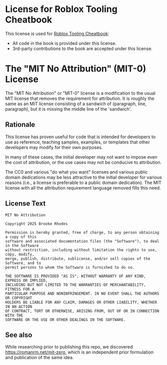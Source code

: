# License for Roblox Tooling Cheatbook

This license is used for [Roblox Tooling Cheatbook](https://roblox-cheatbook.github.io):

 - All code in the book is provided under this license.
 - 3rd-party contributions to the book are accepted under this license.

# The "MIT No Attribution" (MIT-0) License

The "MIT No Attribution" or "MIT-0" license is a modification to the
usual MIT license that removes the requirement for attribution. It is
roughly the same as an MIT license consisting of a sandwich of
(paragraph, line, paragraph), but it is missing the middle line of the
'sandwich'.

## Rationale

This license has proven useful for code that is intended for
developers to use as reference, teaching samples, examples, or
templates that other developers may modify for their own purposes.

In many of these cases, the initial developer may not want to impose
even the cost of attribution, or the use cases may not be conducive to
attribution.

The CC0 and various "do what you want" licenses and various public
domain dedications may be less attractive to the initial developer for
various reasons (i.e., a license is preferable to a public domain
dedication).  The MIT license with all the attribution requirement
language removed fills this need.

## License Text


```
MIT No Attribution

Copyright 2025 Brooke Rhodes

Permission is hereby granted, free of charge, to any person obtaining a copy of this
software and associated documentation files (the "Software"), to deal in the Software
without restriction, including without limitation the rights to use, copy, modify,
merge, publish, distribute, sublicense, and/or sell copies of the Software, and to
permit persons to whom the Software is furnished to do so.

THE SOFTWARE IS PROVIDED "AS IS", WITHOUT WARRANTY OF ANY KIND, EXPRESS OR IMPLIED,
INCLUDING BUT NOT LIMITED TO THE WARRANTIES OF MERCHANTABILITY, FITNESS FOR A
PARTICULAR PURPOSE AND NONINFRINGEMENT. IN NO EVENT SHALL THE AUTHORS OR COPYRIGHT
HOLDERS BE LIABLE FOR ANY CLAIM, DAMAGES OR OTHER LIABILITY, WHETHER IN AN ACTION
OF CONTRACT, TORT OR OTHERWISE, ARISING FROM, OUT OF OR IN CONNECTION WITH THE
SOFTWARE OR THE USE OR OTHER DEALINGS IN THE SOFTWARE.
```

## See also

While researching prior to publishing this repo, we discovered
<https://romanrm.net/mit-zero>, which is an independent prior
formulation and publication of the same idea.
